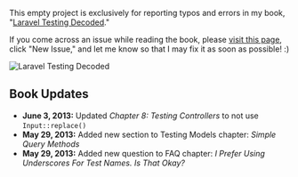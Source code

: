 This empty project is exclusively for reporting typos and errors in my book, "[Laravel Testing Decoded](https://leanpub.com/laravel-testing-decoded)."

If you come across an issue while reading the book, please [visit this page](https://github.com/JeffreyWay/Laravel-Testing-Decoded/issues), click "New Issue," and let me know so that I may fix it as soon as possible! :)

![Laravel Testing Decoded](https://s3.amazonaws.com/titlepages.leanpub.com/laravel-testing-decoded/bookpage?1365480102)


## Book Updates

- **June 3, 2013:** Updated *Chapter 8: Testing Controllers* to not use `Input::replace()`
- **May 29, 2013:** Added new section to Testing Models chapter: *Simple Query Methods*
- **May 29, 2013:** Added new question to FAQ chapter: *I Prefer Using Underscores For Test Names. Is That Okay?*

